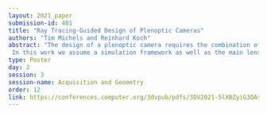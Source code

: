 ```yaml
---
layout: 2021_paper
submission-id: 401
title: "Ray Tracing-Guided Design of Plenoptic Cameras"
authors: "Tim Michels and Reinhard Koch"
abstract: "The design of a plenoptic camera requires the combination of two dissimilar optical systems, namely a main lens and an array of microlenses. And while the construction process of a conventional camera is mainly concerned with focusing the image onto a single plane, in the case of plenoptic cameras there can be additional requirements such as a predefined depth of field or a desired range of disparities in neighboring microlens images. Due to this complexity, the manual creation of multiple plenoptic camera setups is often a time-consuming task.
 In this work we assume a simulation framework as well as the main lens data given and present a method to calculate the remaining aperture, sensor and microlens array parameters under different sets of constraints. Our ray tracing-based approach is shown to result in models outperforming their pendants generated with the commonly used paraxial approximations in terms of image quality, while still meeting the desired constraints. Both the implementation and evaluation setup including 30 plenoptic camera designs are made publicly available."
type: Poster
day: 2
session: 3
session-name: Acquisition and Geometry
order: 12
link: https://conferences.computer.org/3dvpub/pdfs/3DV2021-5lXBZyiG3QAsRBKXHIjqU8/268800b125/268800b125.pdf
---
```

